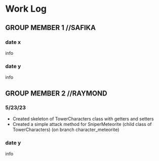 # Work Log

## GROUP MEMBER 1 //SAFIKA

### date x

info

### date y

info


## GROUP MEMBER 2 //RAYMOND

### 5/23/23

- Created skeleton of TowerCharacters class with getters and setters
- Created a simple attack method for SniperMeteorite (child class of TowerCharacters) (on branch character_meteorite)

### date y

info
